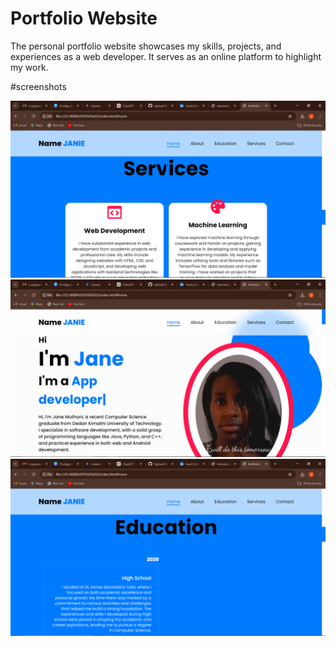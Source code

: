 # Portfolio Website

The personal portfolio website showcases my skills, projects, and experiences as a web developer. It serves as an online platform to highlight my work.

#screenshots

![alt text](<Screenshot (84).png>) 
![alt text](<Screenshot (82).png>) 
![alt text](<Screenshot (83).png>)